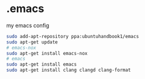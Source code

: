 # .emacs
my emacs config

```bash
sudo add-apt-repository ppa:ubuntuhandbook1/emacs
sudo apt-get update
# emacs-nox
sudo apt-get install emacs-nox
# emacs
sudo apt-get install emacs
sudo apt-get install clang clangd clang-format

```
